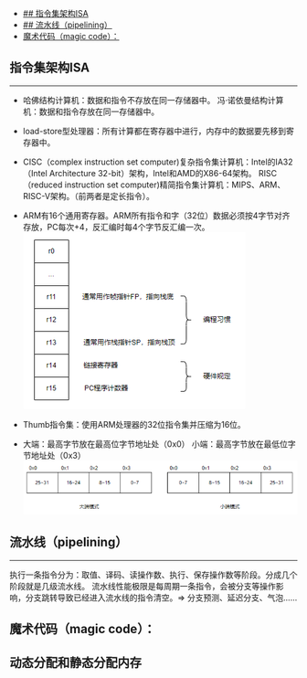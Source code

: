 <!-- @import "[TOC]" {cmd="toc" depthFrom=1 depthTo=6 orderedList=false} -->

<!-- code_chunk_output -->

- [## 指令集架构ISA](#-指令集架构isa)
- [## 流水线（pipelining）](#-流水线pipelining)
- [魔术代码（magic code）：](#魔术代码magic-code)

<!-- /code_chunk_output -->


## 指令集架构ISA
----

- 哈佛结构计算机：数据和指令不存放在同一存储器中。
    冯·诺依曼结构计算机：数据和指令存放在同一存储器中。

- load-store型处理器：所有计算都在寄存器中进行，内存中的数据要先移到寄存器中。

- CISC（complex instruction set computer)复杂指令集计算机：Intel的IA32（Intel Architecture 32-bit）架构，Intel和AMD的X86-64架构。
    RISC（reduced instruction set computer)精简指令集计算机：MIPS、ARM、RISC-V架构。（前两者是定长指令）。

- ARM有16个通用寄存器。ARM所有指令和字（32位）数据必须按4字节对齐存放，PC每次+4，反汇编时每4个字节反汇编一次。
![ARM通用寄存器](pic/ARM%E9%80%9A%E7%94%A8%E5%AF%84%E5%AD%98%E5%99%A8.png)

- Thumb指令集：使用ARM处理器的32位指令集并压缩为16位。

- 大端：最高字节放在最高位字节地址处（0x0）
    小端：最高字节放在最低位字节地址处（0x3）
![大端小端](pic/%E5%A4%A7%E7%AB%AF%E5%B0%8F%E7%AB%AF.png)


## 流水线（pipelining）
----

执行一条指令分为：取值、译码、读操作数、执行、保存操作数等阶段。分成几个阶段就是几级流水线。
流水线性能极限是每周期一条指令，会被分支等操作影响，分支跳转导致已经进入流水线的指令清空。$\Rightarrow$ 分支预测、延迟分支、气泡......


## 魔术代码（magic code）：

## 动态分配和静态分配内存